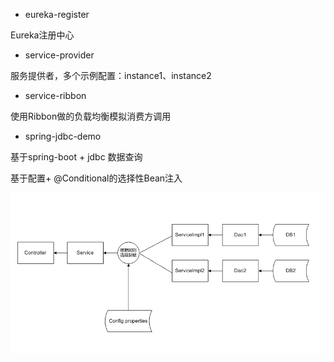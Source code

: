 - eureka-register

Eureka注册中心

- service-provider

服务提供者，多个示例配置：instance1、instance2

- service-ribbon

使用Ribbon做的负载均衡模拟消费方调用

- spring-jdbc-demo

基于spring-boot + jdbc 数据查询

基于配置+ @Conditional的选择性Bean注入

![示意图](https://github.com/nmyphp/spring-cloud-demo/blob/develop/doc/Conditional-impl.png)

